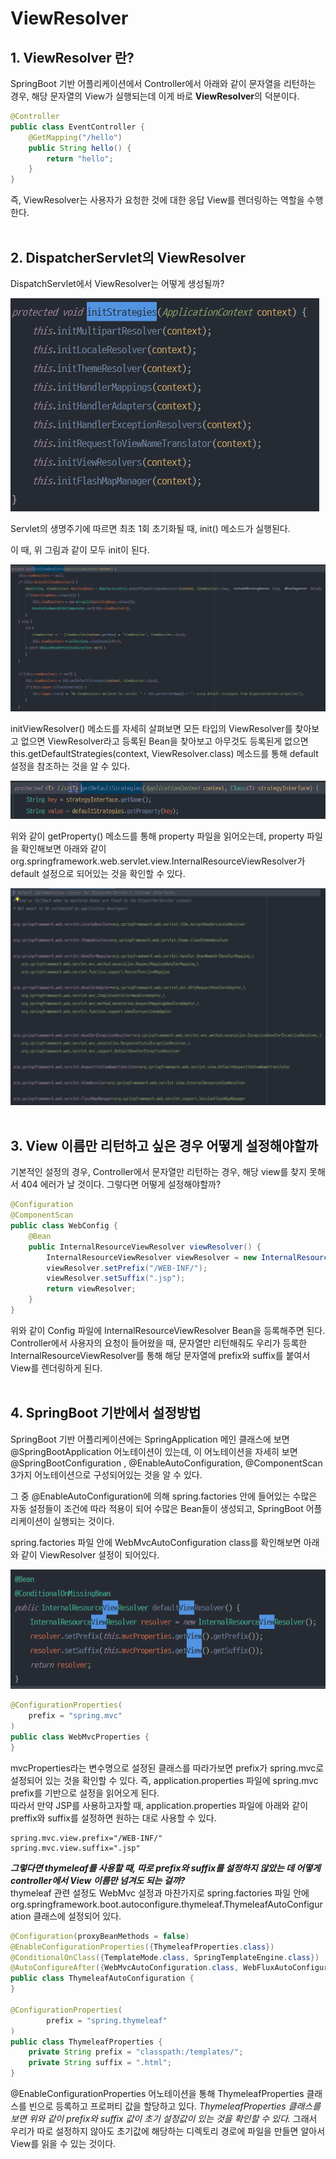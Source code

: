 # ViewResolver

## 1. ViewResolver 란?
SpringBoot 기반 어플리케이션에서 Controller에서 아래와 같이 문자열을 리턴하는 경우, 해당 문자열의 View가 실행되는데 이게 바로 **ViewResolver**의 덕분이다. 
```java
@Controller
public class EventController {
    @GetMapping("/hello")
    public String hello() {
        return "hello";
    }
}
```
즉, ViewResolver는 사용자가 요청한 것에 대한 응답 View를 렌더링하는 역할을 수행한다.
<br></br>
## 2. DispatcherServlet의 ViewResolver
DispatchServlet에서 ViewResolver는 어떻게 생성될까?

![init](/JSP/image/init-strategy.PNG)

Servlet의 생명주기에 따르면 최초 1회 초기화될 때, init() 메소드가 실행된다.

이 때, 위 그림과 같이 모두 init이 된다. 

![initViewResolver](/JSP/image/initViewResolver.PNG)

initViewResolver() 메소드를 자세히 살펴보면 모든 타입의 ViewResolver를 찾아보고 없으면 ViewResolver라고 등록된 Bean을 찾아보고 아무것도 등록된게 없으면 this.getDefaultStrategies(context, ViewResolver.class) 메소드를 통해 default 설정을 참조하는 것을 알 수 있다.

![defaultStrategy](/JSP/image/defaultStrategy.PNG)

위와 같이 getProperty() 메소드를 통해 property 파일을 읽어오는데, property 파일을 확인해보면 아래와 같이 org.springframework.web.servlet.view.InternalResourceViewResolver가 default 설정으로 되어있는 것을 확인할 수 있다. 

![dispatchServlet-properties](/JSP/image/dispatcherServlet-properties.PNG)
<br></br>
## 3. View 이름만 리턴하고 싶은 경우 어떻게 설정해야할까
기본적인 설정의 경우, Controller에서 문자열만 리턴하는 경우, 해당 view를 찾지 못해서 404 에러가 날 것이다. 
그렇다면 어떻게 설정해야할까?
```java
@Configuration
@ComponentScan
public class WebConfig {
    @Bean
    public InternalResourceViewResolver viewResolver() {
        InternalResourceViewResolver viewResolver = new InternalResourceViewResolver();
        viewResolver.setPrefix("/WEB-INF/");
        viewResolver.setSuffix(".jsp");
        return viewResolver;
    }
}
```
위와 같이 Config 파일에 InternalResourceViewResolver Bean을 등록해주면 된다. Controller에서 사용자의 요청이 들어왔을 때, 문자열만 리턴해줘도 우리가 등록한 InternalResourceViewResolver를 통해 해당 문자열에 prefix와 suffix를 붙여서 View를 렌더링하게 된다.
<br></br>
## 4. SpringBoot 기반에서 설정방법
SpringBoot 기반 어플리케이션에는 SpringApplication 메인 클래스에 보면 @SpringBootApplication 어노테이션이 있는데, 이 어노테이션을 자세히 보면 @SpringBootConfiguration , @EnableAutoConfiguration, @ComponentScan 3가지 어노테이션으로 구성되어있는 것을 알 수 있다.

그 중 @EnableAutoConfiguration에 의해 spring.factories 안에 들어있는 수많은 자동 설정들이 조건에 따라 적용이 되어 수많은 Bean들이 생성되고, SpringBoot 어플리케이션이 실행되는 것이다.

spring.factories 파일 안에 WebMvcAutoConfiguration class를 확인해보면 아래와 같이 ViewResolver 설정이 되어있다. 

![web-mvc-auto](/JSP/image/web-mvc-auto.PNG)
```java
@ConfigurationProperties(
    prefix = "spring.mvc"
)
public class WebMvcProperties {
}
```
mvcProperties라는 변수명으로 설정된 클래스를 따라가보면 prefix가 spring.mvc로 설정되어 있는 것을 확인할 수 있다. 즉, application.properties 파일에 spring.mvc prefix를 기반으로 설정을 읽어오게 된다.  
따라서 만약 JSP를 사용하고자할 때, application.properties 파일에 아래와 같이 preffix와 suffix를 설정하면 원하는 대로 사용할 수 있다.
```
spring.mvc.view.prefix="/WEB-INF/"
spring.mvc.view.suffix=".jsp"
```

_**그렇다면 thymeleaf를 사용할 때, 따로 prefix와 suffix를 설정하지 않았는 데 어떻게 controller에서 View 이름만 넘겨도 되는 걸까?**_  
thymeleaf 관련 설정도 WebMvc 설정과 마찬가지로 spring.factories 파일 안에 org.springframework.boot.autoconfigure.thymeleaf.ThymeleafAutoConfiguration 클래스에 설정되어 있다.
```java
@Configuration(proxyBeanMethods = false)
@EnableConfigurationProperties({ThymeleafProperties.class})
@ConditionalOnClass({TemplateMode.class, SpringTemplateEngine.class})
@AutoConfigureAfter({WebMvcAutoConfiguration.class, WebFluxAutoConfiguration.class})
public class ThymeleafAutoConfiguration { 
}

@ConfigurationProperties(
        prefix = "spring.thymeleaf"
)
public class ThymeleafProperties {
    private String prefix = "classpath:/templates/";
    private String suffix = ".html";
}
```
@EnableConfigurationProperties 어노테이션을 통해 ThymeleafProperties 클래스를 빈으로 등록하고 프로퍼티 값을 할당하고 있다.
*ThymeleafProperties 클래스를 보면 위와 같이 prefix와 suffix 값이 초기 설정값이 있는 것을 확인할 수 있다.* 그래서 우리가 따로 설정하지 않아도 초기값에 해당하는 디렉토리 경로에 파일을 만들면 알아서 View를 읽을 수 있는 것이다.